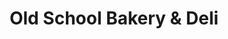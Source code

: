 ---
title: "Old School Bakery & Deli"
url: /rensselaer/old-school-bakery-und-deli/
shop: Bäckerei
---